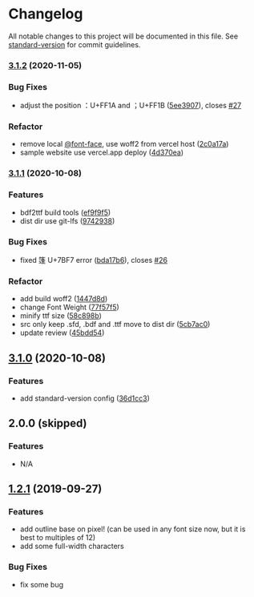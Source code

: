 # Changelog

All notable changes to this project will be documented in this file. See [standard-version](https://github.com/conventional-changelog/standard-version) for commit guidelines.

### [3.1.2](https://github.com/SolidZORO/zpix-pixel-font/compare/v3.1.1...v3.1.2) (2020-11-05)


### Bug Fixes

* adjust the position ：U+FF1A and ；U+FF1B ([5ee3907](https://github.com/SolidZORO/zpix-pixel-font/commit/5ee39074ac1a6450ab76eef22a5a502fb7f03b72)), closes [#27](https://github.com/SolidZORO/zpix-pixel-font/issues/27)


### Refactor

* remove local [@font-face](https://github.com/font-face), use woff2 from vercel host ([2c0a17a](https://github.com/SolidZORO/zpix-pixel-font/commit/2c0a17a41ec3aa91dd7cb5b0626c3d49916ea27f))
* sample website use vercel.app deploy ([4d370ea](https://github.com/SolidZORO/zpix-pixel-font/commit/4d370ead51220d79b8b04a4a6d50036c1a19a608))

### [3.1.1](https://github.com/SolidZORO/zpix-pixel-font/compare/v3.1.0...v3.1.1) (2020-10-08)


### Features

* bdf2ttf build tools ([ef9f9f5](https://github.com/SolidZORO/zpix-pixel-font/commit/ef9f9f5cdf9536a4e97058a1644cba6d34a06981))
* dist dir use git-lfs ([9742938](https://github.com/SolidZORO/zpix-pixel-font/commit/97429383618cbf2edefdad126ea2deb9c8002063))


### Bug Fixes

* fixed 篷 U+7BF7 error ([bda17b6](https://github.com/SolidZORO/zpix-pixel-font/commit/bda17b6b5f464c9db01d3f12bd90adc27587a386)), closes [#26](https://github.com/SolidZORO/zpix-pixel-font/issues/26)


### Refactor

* add build woff2 ([1447d8d](https://github.com/SolidZORO/zpix-pixel-font/commit/1447d8d0d4a2d6236d0bc892dba4c0b8beed5d6d))
* change Font Weight ([77f57f5](https://github.com/SolidZORO/zpix-pixel-font/commit/77f57f5121fe219f7a067091833bfe112e85b4a0))
* minify ttf size ([58c898b](https://github.com/SolidZORO/zpix-pixel-font/commit/58c898b06cd777866ddeef46e8dc2459b095e1ed))
* src only keep .sfd, .bdf and .ttf move to dist dir ([5cb7ac0](https://github.com/SolidZORO/zpix-pixel-font/commit/5cb7ac000f22c544095c55778775f8190c5ccc90))
* update review ([45bdd54](https://github.com/SolidZORO/zpix-pixel-font/commit/45bdd54ef81b7313ae51cec6aaf448fbbce8da52))

## [3.1.0](https://github.com/SolidZORO/zpix-pixel-font/compare/v3.0.2...v3.1.0) (2020-10-08)


### Features

* add standard-version config ([36d1cc3](https://github.com/SolidZORO/zpix-pixel-font/commit/36d1cc3633bc1b6149ef203672a7c3ea26b3f9ad))


## 2.0.0 (skipped)

### Features

* N/A


## [1.2.1](https://github.com/SolidZORO/zpix-pixel-font/compare/v1.2.1...v1.2.1) (2019-09-27)


### Features

* add outline base on pixel! (can be used in any font size now, but it is best to multiples of 12)
* add some full-width characters

### Bug Fixes

* fix some bug
